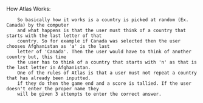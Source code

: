 How Atlas Works:

        So basically how it works is a country is picked at random (Ex. Canada) by the computer
        and what happens is that the user must think of a country that starts with the last letter of that
        country. So for example if Canada was selected then the user chooses Afghanistan as 'a' is the last
        letter of 'Canada'. Then the user would have to think of another country but, this time
        the user has to think of a country that starts with 'n' as that is the last letter in Afghanistan.
        One of the rules of Atlas is that a user must not repeat a country that has already been inputted.
        if they do then the game end and a score is tallied. If the user doesn't enter the proper name they
        will be given 3 attempts to enter the correct answer. 
